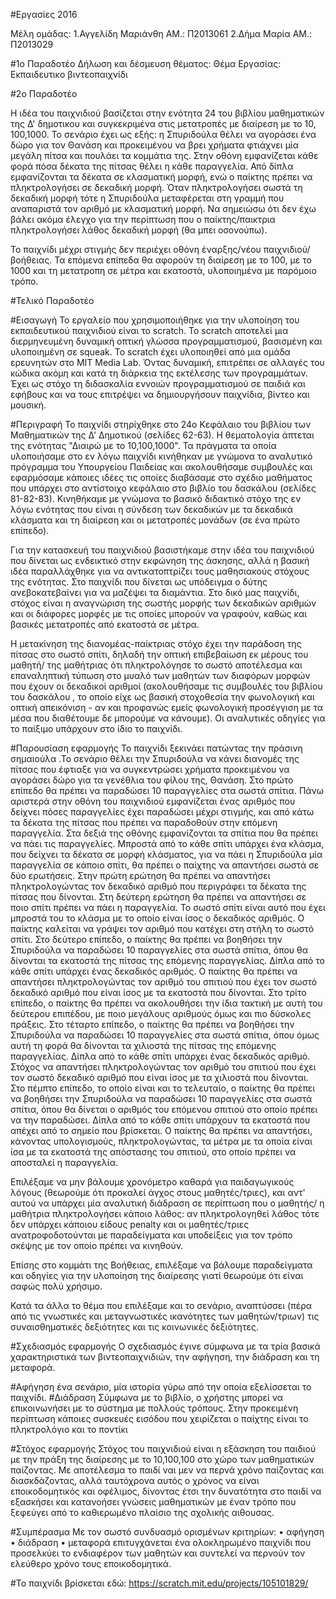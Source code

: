 #Eργασίες 2016

Μέλη ομάδας: 1.Αγγελίδη Μαριάνθη  ΑΜ.: Π2013061 
             2.Δήμα Μαρία         ΑΜ.: Π2013029

#1o Παραδοτέο
Δήλωση και δέσμευση θέματος:
Θέμα Εργασίας: Εκπαιδευτικο βιντεοπαιχνίδι

#2ο Παραδοτέο

H ιδέα του παιχνιδιού βασίζεται στην ενότητα 24 του βιβλίου μαθηματικών της Δ' δημοτικου και συγκεκριμένα στις μετατροπές με διαίρεση με το 10, 100,1000.
Το σενάριο έχει ως εξής: η Σπυριδούλα θέλει να αγοράσει ένα δώρο για τον Θανάση και προκειμένου να βρει χρήματα φτιάχνει μία μεγάλη πίτσα και πουλάει τα κομμάτια της. Στην οθόνη εμφανίζεται κάθε φορά πόσα δέκατα της πίτσας θέλει η κάθε παραγγελία. Από δίπλα εμφανίζονται τα δέκατα σε κλασματική μορφή, ενώ ο παίκτης πρέπει να πληκτρολογήσει σε δεκαδική μορφή. Όταν πληκτρολογήσει σωστά τη δεκαδική μορφή τότε η Σπυριδούλα μεταφέρεται στη γραμμή που αναπαριστά τον αριθμό με κλασματική μορφή. Να σημειώσω ότι δεν έχω βάλει ακόμα έλεγχο για την περίπτωση που ο παίκτης/παικτρια πληκτρολογήσει λάθος δεκαδική μορφή (θα μπει οσονούπω).

Το παιχνίδι μέχρι στιγμής δεν περιέχει οθόνη έναρξης/νέου παιχνιδιού/βοήθειας.
Τα επόμενα επίπεδα θα αφορούν τη διαίρεση με το 100, με το 1000 και τη μετατροπη σε μέτρα και εκατοστά, υλοποιημένα με παρόμοιο τρόπο. 





#Τελικό Παραδοτέο

#Εισαγωγή
Το εργαλείο που χρησιμοποιήθηκε για την υλοποίηση του εκπαιδευτικού παιχνιδιού είναι το scratch. Το scratch αποτελεί μια διερμηνευμένη δυναμική οπτική γλώσσα προγραμματισμού, βασισμένη και υλοποιημένη σε squeak. Το scratch έχει υλοποιηθεί από μια ομάδα ερευνητών στο MIT Media Lab. Όντας δυναμική, επιτρέπει σε αλλαγές του κώδικα ακόμη και κατά τη διάρκεια της εκτέλεσης των προγραμμάτων. Έχει ως στόχο τη διδασκαλία εννοιών προγραμματισμού σε παιδιά και εφήβους και να τους επιτρέψει να δημιουργήσουν παιχνίδια, βίντεο και μουσική. 

#Περιγραφή
Το παιχνίδι στηρίχθηκε στο 24ο Κεφάλαιο του βιβλίου των Μαθηματικών της Δ' Δημοτικού (σελίδες 62-63).
Η θεματολογία άπτεται της ενότητας "Διαιρώ με το 10,100,1000". Τα πράγματα τα οποία υλοποιήσαμε στο εν λόγω παιχνίδι κινήθηκαν με γνώμονα το αναλυτικό πρόγραμμα του Υπουργείου Παιδείας και ακολουθήσαμε συμβουλές και εφαρμόσαμε κάποιες ιδέες τις οποίες διαβάσαμε στο σχέδιο μαθήματος που υπάρχει στο αντίστοιχο κεφάλαιο στο βιβλίο του δασκάλου (σελίδες 81-82-83). Κινηθήκαμε με γνώμονα το βασικό διδακτικό στόχο της εν λόγω ενότητας που είναι η σύνδεση των δεκαδικών με τα δεκαδικά κλάσματα και τη διαίρεση και οι  μετατροπές μονάδων (σε ένα πρώτο επίπεδο). 

Για την κατασκευή του παιχνιδιού βασιστήκαμε στην ιδέα του παιχνιδιού που δίνεται ως ενδεικτικό στην εκφώνηση της άσκησης, αλλά η βασική ιδέα παραλλάχθηκε για να αντικατοπτρίζει τους μαθησιακούς στόχους της ενότητας. Στο παιχνίδι που δίνεται ως υπόδειγμα ο δύτης ανεβοκατεβαίνει για να μαζέψει τα διαμάντια. Στο δικό μας παιχνίδι, στόχος είναι η αναγνώριση της σωστής μορφής των δεκαδικών αριθμών και οι διάφορες μορφές με τις οποίες μπορούν να γραφούν, καθώς και βασικές μετατροπές από εκατοστά σε μέτρα. 

Η μετακίνηση της διανομέας-παίκτριας στόχο έχει την παράδοση της πίτσας στο σωστό σπίτι, δηλαδή την οπτική επιβεβαίωση εκ μέρους του μαθητή/ της μαθήτριας ότι πληκτρολόγησε το σωστό αποτέλεσμα και επαναληπτική τύπωση στο μυαλό των μαθητών των διαφόρων μορφών που έχουν οι δεκαδικοί αριθμοί (ακολουθήσαμε τις συμβουλές του βιβλίου του δασκάλου , το οποίο είχε ως βασική στοχοθεσία την φωνολογική και οπτική απεικόνιση - αν και προφανώς εμείς φωνολογική προσέγγιση με τα μέσα που διαθέτουμε δε μπορούμε να κάνουμε).
Οι αναλυτικές οδηγίες για το παίξιμο υπάρχουν στο ίδιο το παιχνίδι.

#Παρουσίαση εφαρμογής
Το παιχνίδι ξεκινάει πατώντας την πράσινη σημαιούλα .Το σενάριο θέλει την Σπυριδούλα να κάνει διανομές της πίτσας που έφτιαξε για να συγκεντρώσει χρήματα προκειμένου να αγοράσει δώρο  για τα γενέθλια του φίλου της, Θανάση.
Στο πρώτο επίπεδο θα πρέπει να παραδώσει 10 παραγγελίες στα σωστά σπίτια. Πάνω αριστερά στην οθόνη του παιχνιδιού εμφανίζεται ένας αριθμός που δείχνει πόσες παραγγελίες έχει παραδώσει μέχρι στιγμής, και από κάτω τα δέκατα της πίτσας που πρέπει να παραδοθούν στην επόμενη παραγγελία. Στα δεξιά της οθόνης εμφανίζονται τα σπίτια που θα πρέπει να πάει τις παραγγελίες. Μπροστά από το κάθε σπίτι υπάρχει ένα κλάσμα, που δείχνει τα δέκατα σε μορφή κλάσματος, για να πάει η Σπυριδούλα μία παραγγελία σε κάποιο σπίτι, θα πρέπει ο παίχτης να απαντήσει σωστά σε δύο ερωτήσεις.
Στην πρώτη ερώτηση θα πρέπει να απαντήσει πληκτρολογώντας τον δεκαδικό αριθμό που περιγράφει τα δέκατα της πίτσας που δίνονται. Στη δεύτερη ερώτηση θα πρέπει να απαντήσει σε ποιο σπίτι πρέπει να πάει η παραγγελία. Το σωστό σπίτι είναι αυτό που έχει μπροστά του το κλάσμα με το οποίο είναι ίσος ο δεκαδικός αριθμός. Ο παίκτης καλείται να γράψει τον αριθμό που κατέχει στη στήλη το σωστό σπίτι. 
Στο δεύτερο επίπεδο, ο παίκτης θα πρέπει να βοηθήσει την Σπυριδούλα να παραδώσει 10 παραγγελίες στα σωστά σπίτια, όπου θα δίνονται τα εκατοστά της πίτσας της επόμενης παραγγελίας. Δίπλα από το κάθε σπίτι υπάρχει ένας δεκαδικός αριθμός. Ο παίκτης θα πρέπει να απαντήσει πληκτρολογώντας τον αριθμό του σπιτιού που έχει τον σωστό δεκαδικό αριθμό που είναι ίσος με τα εκατοστά που δίνονται.
Στο τρίτο επίπεδο, ο παίκτης θα πρέπει  να ακολουθήσει την ίδια τακτική με αυτή του δεύτερου επιπέδου, με ποιο μεγάλους αριθμούς όμως και πιο δύσκολες πράξεις. 
Στο τέταρτο επίπεδο, ο παίκτης θα πρέπει να βοηθήσει την Σπυριδούλα να παραδώσει 10 παραγγελίες στα σωστά σπίτια, όπου όμως αυτή τη φορά θα δίνονται τα χιλιοστά της πίτσας της επόμενης παραγγελίας. Δίπλα από το κάθε σπίτι υπάρχει ένας δεκαδικός αριθμό. Στόχος να απαντήσει πληκτρολογώντας τον αριθμό του σπιτιού που έχει τον σωστό δεκαδικό αριθμό που είναι ίσος με τα χιλιοστά που δίνονται. 
Στο πέμπτο επίπεδο, το οποίο είναι και το τελευταίο, ο παίκτης θα πρέπει να βοηθήσει την Σπυριδούλα να παραδώσει 10 παραγγελίες στα σωστά σπίτια, όπου θα δίνεται ο αριθμός του επόμενου σπιτιού στο οποίο πρέπει να την παραδώσει. Δίπλα από το κάθε σπίτι υπάρχουν τα εκατοστά που απέχει από το σημείο που βρίσκεται. Ο παίκτης θα πρέπει να απαντήσει, κάνοντας υπολογισμούς, πληκτρολογώντας, τα μέτρα με τα οποία είναι ίσα με τα εκατοστά της απόστασης του σπιτιού, στο οποίο πρέπει να αποσταλεί η παραγγελία.  


Επιλέξαμε να μην βάλουμε χρονόμετρο καθαρά για παιδαγωγικούς λόγους (θεωρούμε ότι προκαλεί άγχος στους μαθητές/τριες), και αντ' αυτού να υπάρχει μία αναλυτική διάδραση σε περίπτωση που ο μαθητής/ η μαθήτρια πληκτρολογήσει κάποιο λάθος: αν πληκτρολογηθεί λάθος τότε δεν υπάρχει κάποιου είδους penalty και οι μαθητές/τριες ανατροφοδοτούνται με παραδείγματα και υποδείξεις για τον τρόπο σκέψης με τον οποίο πρέπει να κινηθούν. 

Επίσης στο κομμάτι της Βοήθειας, επιλέξαμε να βάλουμε παραδείγματα και οδηγίες για την υλοποίηση της διαίρεσης γιατί θεωρούμε ότι είναι σαφώς πολύ χρήσιμο. 

Κατά τα άλλα το θέμα που επιλέξαμε και το σενάριο, αναπτύσσει (πέρα από τις γνωστικές και μεταγνωστικές ικανότητες των μαθητών/τριων) τις συναισθηματικές δεξιότητες και τις κοινωνικές δεξιότητες.



#Σχεδιασμός εφαρμογής
Ο σχεδιασμός έγινε σύμφωνα με τα τρία βασικά χαρακτηριστικά των βιντεοπαιχνιδιών, την αφήγηση, την διάδραση και τη μεταφορά. 

#Αφήγηση
ένα σενάριο, μία ιστορία γύρω από την οποία εξελίσσεται το παιχνίδι. 
#Διάδραση
Σύμφωνα με το βιβλίο, ο χρήστης μπορεί να επικοινωνήσει με το σύστημα με πολλούς τρόπους. Στην προκειμένη περίπτωση κάποιες συσκευές εισόδου που χειρίζεται ο παίχτης είναι το πληκτρολόγιο και το ποντίκι

#Στόχος εφαρμογής
Στόχος του παιχνιδιού είναι η εξάσκηση του παιδιού με την πράξη της διαίρεσης με το 10,100,100 στο χώρο των μαθηματικών παίζοντας. Με αποτέλεσμα το παιδί ναι μεν να περνά χρόνο παίζοντας και διασκδάζοντας, αλλά ταυτόχρονα αυτός ο χρόνος να είναι εποικοδομητικός και οφέλιμος, δίνοντας έτσι την δυνατότητα στο παιδί να εξασκήσει και κατανοήσει γνώσεις μαθηματικών με έναν τρόπο που ξεφεύγει από το καθιερωμένο πλαίσιο της σχολικής αιθουσας.

#Συμπέρασμα
Με τον σωστό συνδυασμό ορισμένων κριτηρίων:
•	 αφήγηση
•	 διάδραση
•	 μεταφορά 
επιτυγχάνεται ένα ολοκληρωμένο παιχνίδι που προσελκύει το ενδιαφέρον των μαθητών και συντελεί να περνούν τον ελεύθερο χρόνο τους εποικοδομητικά. 



#Το παιχνίδι βρίσκεται εδώ:
https://scratch.mit.edu/projects/105101829/





















